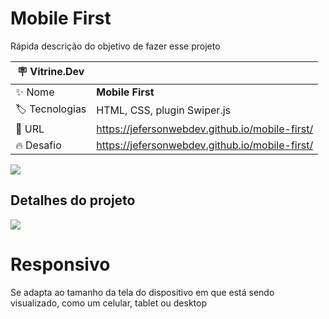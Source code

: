 # Mobile First

Rápida descrição do objetivo de fazer esse projeto

| :placard: Vitrine.Dev |     |
| -------------  | --- |
| :sparkles: Nome        | **Mobile First**
| :label: Tecnologias | HTML, CSS, plugin Swiper.js 
| :rocket: URL         | https://jefersonwebdev.github.io/mobile-first/
| :fire: Desafio     | https://jefersonwebdev.github.io/mobile-first/

<!-- Inserir imagem com a #vitrinedev ao final do link -->
<!-- ![](https://via.placeholder.com/1200x500.png?text=imagem+lindona+do+meu+projeto#vitrinedev) -->

![](https://jefersonwebdev.github.io/portfoliohtml/img/portfolio_header.png#vitrinedev)
## Detalhes do projeto

![](https://jefersonwebdev.github.io/portfoliohtml/img/portfolio_mockup.png#vitrinedev)
# Responsivo
Se adapta ao tamanho da tela do dispositivo em que está sendo visualizado, como um celular, tablet ou desktop
<!-- Textos e imagens que descrevam seu projeto, suas conquistas, seus desafios, próximos passos, etc... -->
